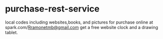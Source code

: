# purchase-rest-service
local codes including websites,books, and pictures for purchase online at spark.com/Rramonetmb@gmail.com
get a free website clock and a drawing tablet.

